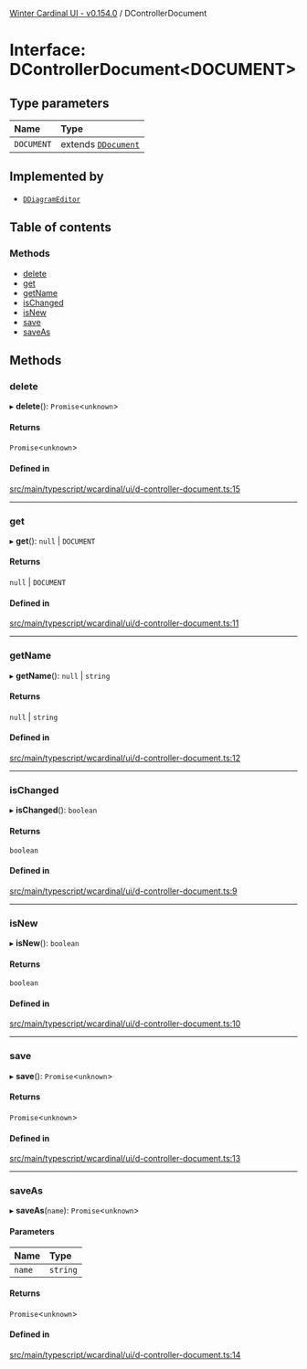 [Winter Cardinal UI - v0.154.0](../index.md) / DControllerDocument

# Interface: DControllerDocument<DOCUMENT\>

## Type parameters

| Name | Type |
| :------ | :------ |
| `DOCUMENT` | extends [`DDocument`](DDocument.md) |

## Implemented by

- [`DDiagramEditor`](../classes/DDiagramEditor.md)

## Table of contents

### Methods

- [delete](DControllerDocument.md#delete)
- [get](DControllerDocument.md#get)
- [getName](DControllerDocument.md#getname)
- [isChanged](DControllerDocument.md#ischanged)
- [isNew](DControllerDocument.md#isnew)
- [save](DControllerDocument.md#save)
- [saveAs](DControllerDocument.md#saveas)

## Methods

### delete

▸ **delete**(): `Promise`<`unknown`\>

#### Returns

`Promise`<`unknown`\>

#### Defined in

[src/main/typescript/wcardinal/ui/d-controller-document.ts:15](https://github.com/winter-cardinal/winter-cardinal-ui/blob/v0.154.0/src/main/typescript/wcardinal/ui/d-controller-document.ts#L15)

___

### get

▸ **get**(): ``null`` \| `DOCUMENT`

#### Returns

``null`` \| `DOCUMENT`

#### Defined in

[src/main/typescript/wcardinal/ui/d-controller-document.ts:11](https://github.com/winter-cardinal/winter-cardinal-ui/blob/v0.154.0/src/main/typescript/wcardinal/ui/d-controller-document.ts#L11)

___

### getName

▸ **getName**(): ``null`` \| `string`

#### Returns

``null`` \| `string`

#### Defined in

[src/main/typescript/wcardinal/ui/d-controller-document.ts:12](https://github.com/winter-cardinal/winter-cardinal-ui/blob/v0.154.0/src/main/typescript/wcardinal/ui/d-controller-document.ts#L12)

___

### isChanged

▸ **isChanged**(): `boolean`

#### Returns

`boolean`

#### Defined in

[src/main/typescript/wcardinal/ui/d-controller-document.ts:9](https://github.com/winter-cardinal/winter-cardinal-ui/blob/v0.154.0/src/main/typescript/wcardinal/ui/d-controller-document.ts#L9)

___

### isNew

▸ **isNew**(): `boolean`

#### Returns

`boolean`

#### Defined in

[src/main/typescript/wcardinal/ui/d-controller-document.ts:10](https://github.com/winter-cardinal/winter-cardinal-ui/blob/v0.154.0/src/main/typescript/wcardinal/ui/d-controller-document.ts#L10)

___

### save

▸ **save**(): `Promise`<`unknown`\>

#### Returns

`Promise`<`unknown`\>

#### Defined in

[src/main/typescript/wcardinal/ui/d-controller-document.ts:13](https://github.com/winter-cardinal/winter-cardinal-ui/blob/v0.154.0/src/main/typescript/wcardinal/ui/d-controller-document.ts#L13)

___

### saveAs

▸ **saveAs**(`name`): `Promise`<`unknown`\>

#### Parameters

| Name | Type |
| :------ | :------ |
| `name` | `string` |

#### Returns

`Promise`<`unknown`\>

#### Defined in

[src/main/typescript/wcardinal/ui/d-controller-document.ts:14](https://github.com/winter-cardinal/winter-cardinal-ui/blob/v0.154.0/src/main/typescript/wcardinal/ui/d-controller-document.ts#L14)
